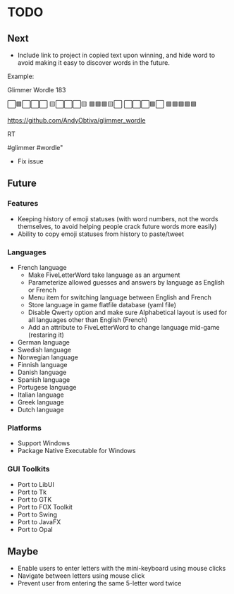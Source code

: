 # TODO

## Next

- Include link to project in copied text upon winning, and hide word to avoid making it easy to discover words in the future.

Example:

Glimmer Wordle 183

⬜🟩⬜⬜⬜
🟨⬜⬜⬜🟨
🟩🟩🟩🟨⬜
⬜⬜⬜🟩⬜
🟩🟩🟩🟩🟩

https://github.com/AndyObtiva/glimmer_wordle

RT

#glimmer #wordle"

- Fix issue

## Future

### Features

- Keeping history of emoji statuses (with word numbers, not the words themselves, to avoid helping people crack future words more easily)
- Ability to copy emoji statuses from history to paste/tweet

### Languages
- French language
  - Make FiveLetterWord take language as an argument
  - Parameterize allowed guesses and answers by language as English or French
  - Menu item for switching language between English and French
  - Store language in game flatfile database (yaml file)
  - Disable Qwerty option and make sure Alphabetical layout is used for all languages other than English (French)
  - Add an attribute to FiveLetterWord to change language mid-game (restaring it)
- German language
- Swedish language
- Norwegian language
- Finnish language
- Danish language
- Spanish language
- Portugese language
- Italian language
- Greek language
- Dutch language

### Platforms

- Support Windows
- Package Native Executable for Windows

### GUI Toolkits

- Port to LibUI
- Port to Tk
- Port to GTK
- Port to FOX Toolkit
- Port to Swing
- Port to JavaFX
- Port to Opal

## Maybe

- Enable users to enter letters with the mini-keyboard using mouse clicks
- Navigate between letters using mouse click
- Prevent user from entering the same 5-letter word twice
